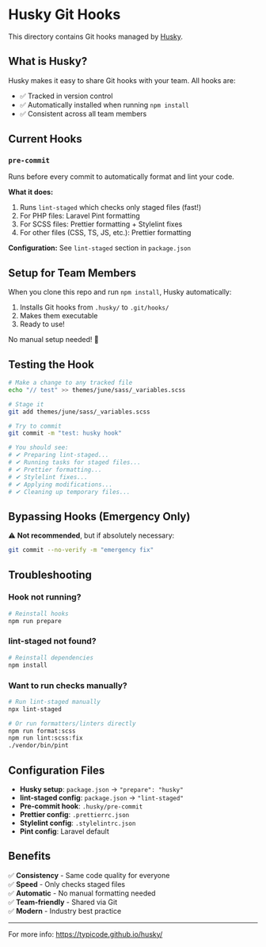 # Husky Git Hooks

This directory contains Git hooks managed by [Husky](https://typicode.github.io/husky/).

## What is Husky?

Husky makes it easy to share Git hooks with your team. All hooks are:

- ✅ Tracked in version control
- ✅ Automatically installed when running `npm install`
- ✅ Consistent across all team members

## Current Hooks

### `pre-commit`

Runs before every commit to automatically format and lint your code.

**What it does:**

1. Runs `lint-staged` which checks only staged files (fast!)
2. For PHP files: Laravel Pint formatting
3. For SCSS files: Prettier formatting + Stylelint fixes
4. For other files (CSS, TS, JS, etc.): Prettier formatting

**Configuration:** See `lint-staged` section in `package.json`

## Setup for Team Members

When you clone this repo and run `npm install`, Husky automatically:

1. Installs Git hooks from `.husky/` to `.git/hooks/`
2. Makes them executable
3. Ready to use!

No manual setup needed! 🎉

## Testing the Hook

```bash
# Make a change to any tracked file
echo "// test" >> themes/june/sass/_variables.scss

# Stage it
git add themes/june/sass/_variables.scss

# Try to commit
git commit -m "test: husky hook"

# You should see:
# ✔ Preparing lint-staged...
# ✔ Running tasks for staged files...
# ✔ Prettier formatting...
# ✔ Stylelint fixes...
# ✔ Applying modifications...
# ✔ Cleaning up temporary files...
```

## Bypassing Hooks (Emergency Only)

⚠️ **Not recommended**, but if absolutely necessary:

```bash
git commit --no-verify -m "emergency fix"
```

## Troubleshooting

### Hook not running?

```bash
# Reinstall hooks
npm run prepare
```

### lint-staged not found?

```bash
# Reinstall dependencies
npm install
```

### Want to run checks manually?

```bash
# Run lint-staged manually
npx lint-staged

# Or run formatters/linters directly
npm run format:scss
npm run lint:scss:fix
./vendor/bin/pint
```

## Configuration Files

- **Husky setup**: `package.json` → `"prepare": "husky"`
- **lint-staged config**: `package.json` → `"lint-staged"`
- **Pre-commit hook**: `.husky/pre-commit`
- **Prettier config**: `.prettierrc.json`
- **Stylelint config**: `.stylelintrc.json`
- **Pint config**: Laravel default

## Benefits

✅ **Consistency** - Same code quality for everyone  
✅ **Speed** - Only checks staged files  
✅ **Automatic** - No manual formatting needed  
✅ **Team-friendly** - Shared via Git  
✅ **Modern** - Industry best practice

---

For more info: https://typicode.github.io/husky/
